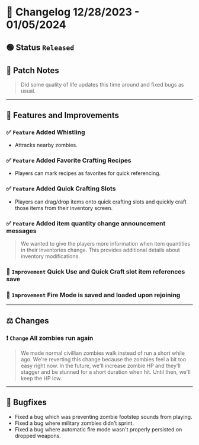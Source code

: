 # :bookmark_tabs:  Changelog 12/28/2023 - 01/05/2024

<!-- ## :red_circle: Status `Unreleased` -->
## :green_circle: Status `Released`

## :speech_balloon: Patch Notes
> Did some quality of life updates this time around and fixed bugs as usual.

________

## :loudspeaker: Features and Improvements

### :white_check_mark: `Feature` Added Whistling
- Attracks nearby zombies.

### :white_check_mark: `Feature` Added Favorite Crafting Recipes
- Players can mark recipes as favorites for quick referencing.

### :white_check_mark: `Feature` Added Quick Crafting Slots
- Players can drag/drop items onto quick crafting slots and quickly craft those items from their inventory screen.

### :white_check_mark: `Feature` Added item quantity change announcement messages
> We wanted to give the players more information when item quantities in their inventories change.
> This provides additional details about inventory modifications.

### :arrow_up_small: `Improvement` Quick Use and Quick Craft slot item references save

### :arrow_up_small: `Improvement` Fire Mode is saved and loaded upon rejoining

________

## :balance_scale: Changes

### :exclamation: `Change` All zombies run again
> We made normal civillian zombies walk instead of run a short while ago.
> We're reverting this change because the zombies feel a bit too easy right now.
> In the future, we'll increase zombie HP and they'll stagger and be stunned for a short duration when hit.
> Until then, we'll keep the HP low.

________

## :bug: Bugfixes
- Fixed a bug which was preventing zombie footstep sounds from playing.
- Fixed a bug where military zombies didn't sprint.
- Fixed a bug where automatic fire mode wasn't properly persisted on dropped weapons.
